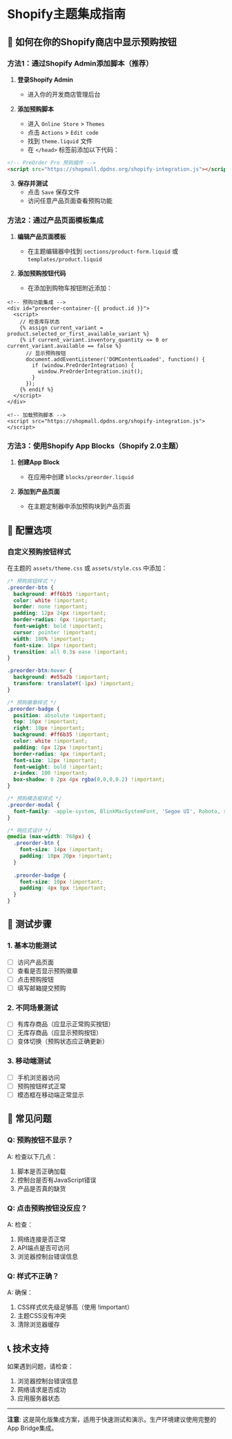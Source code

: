 # Shopify主题集成指南

## 🎯 如何在你的Shopify商店中显示预购按钮

### 方法1：通过Shopify Admin添加脚本（推荐）

1. **登录Shopify Admin**
   - 进入你的开发商店管理后台

2. **添加预购脚本**
   - 进入 `Online Store` > `Themes`
   - 点击 `Actions` > `Edit code`
   - 找到 `theme.liquid` 文件
   - 在 `</head>` 标签前添加以下代码：

```html
<!-- PreOrder Pro 预购插件 -->
<script src="https://shopmall.dpdns.org/shopify-integration.js"></script>
```

3. **保存并测试**
   - 点击 `Save` 保存文件
   - 访问任意产品页面查看预购功能

### 方法2：通过产品页面模板集成

1. **编辑产品页面模板**
   - 在主题编辑器中找到 `sections/product-form.liquid` 或 `templates/product.liquid`

2. **添加预购按钮代码**
   - 在添加到购物车按钮附近添加：

```liquid
<!-- 预购功能集成 -->
<div id="preorder-container-{{ product.id }}">
  <script>
    // 检查库存状态
    {% assign current_variant = product.selected_or_first_available_variant %}
    {% if current_variant.inventory_quantity <= 0 or current_variant.available == false %}
      // 显示预购按钮
      document.addEventListener('DOMContentLoaded', function() {
        if (window.PreOrderIntegration) {
          window.PreOrderIntegration.init();
        }
      });
    {% endif %}
  </script>
</div>

<!-- 加载预购脚本 -->
<script src="https://shopmall.dpdns.org/shopify-integration.js"></script>
```

### 方法3：使用Shopify App Blocks（Shopify 2.0主题）

1. **创建App Block**
   - 在应用中创建 `blocks/preorder.liquid`

2. **添加到产品页面**
   - 在主题定制器中添加预购块到产品页面

## 🔧 配置选项

### 自定义预购按钮样式

在主题的 `assets/theme.css` 或 `assets/style.css` 中添加：

```css
/* 预购按钮样式 */
.preorder-btn {
  background: #ff6b35 !important;
  color: white !important;
  border: none !important;
  padding: 12px 24px !important;
  border-radius: 6px !important;
  font-weight: bold !important;
  cursor: pointer !important;
  width: 100% !important;
  font-size: 16px !important;
  transition: all 0.3s ease !important;
}

.preorder-btn:hover {
  background: #e55a2b !important;
  transform: translateY(-1px) !important;
}

/* 预购徽章样式 */
.preorder-badge {
  position: absolute !important;
  top: 10px !important;
  right: 10px !important;
  background: #ff6b35 !important;
  color: white !important;
  padding: 6px 12px !important;
  border-radius: 4px !important;
  font-size: 12px !important;
  font-weight: bold !important;
  z-index: 100 !important;
  box-shadow: 0 2px 4px rgba(0,0,0,0.2) !important;
}

/* 预购模态框样式 */
.preorder-modal {
  font-family: -apple-system, BlinkMacSystemFont, 'Segoe UI', Roboto, sans-serif !important;
}

/* 响应式设计 */
@media (max-width: 768px) {
  .preorder-btn {
    font-size: 14px !important;
    padding: 10px 20px !important;
  }
  
  .preorder-badge {
    font-size: 10px !important;
    padding: 4px 8px !important;
  }
}
```

## 🧪 测试步骤

### 1. 基本功能测试
- [ ] 访问产品页面
- [ ] 查看是否显示预购徽章
- [ ] 点击预购按钮
- [ ] 填写邮箱提交预购

### 2. 不同场景测试
- [ ] 有库存商品（应显示正常购买按钮）
- [ ] 无库存商品（应显示预购按钮）
- [ ] 变体切换（预购状态应正确更新）

### 3. 移动端测试
- [ ] 手机浏览器访问
- [ ] 预购按钮样式正常
- [ ] 模态框在移动端正常显示

## 🐛 常见问题

### Q: 预购按钮不显示？
A: 检查以下几点：
1. 脚本是否正确加载
2. 控制台是否有JavaScript错误
3. 产品是否真的缺货

### Q: 点击预购按钮没反应？
A: 检查：
1. 网络连接是否正常
2. API端点是否可访问
3. 浏览器控制台错误信息

### Q: 样式不正确？
A: 确保：
1. CSS样式优先级足够高（使用 !important）
2. 主题CSS没有冲突
3. 清除浏览器缓存

## 📞 技术支持

如果遇到问题，请检查：
1. 浏览器控制台错误信息
2. 网络请求是否成功
3. 应用服务器状态

---

**注意**: 这是简化版集成方案，适用于快速测试和演示。生产环境建议使用完整的App Bridge集成。
